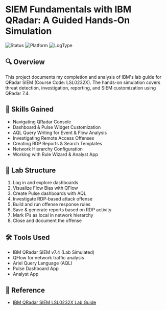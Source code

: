 # SIEM Fundamentals with IBM QRadar: A Guided Hands-On Simulation

![Status](https://img.shields.io/badge/status-completed-green)
![Platform](https://img.shields.io/badge/platform-IBM%20QRadar-blue)
![LogType](https://img.shields.io/badge/logs-SIM%20%7C%20Flow%20%7C%20Offense%20Analysis-yellow)

## 🔍 Overview
This project documents my completion and analysis of IBM's lab guide for QRadar SIEM (Course Code: LSL0232X). The hands-on simulation covers threat detection, investigation, reporting, and SIEM customization using QRadar 7.4.

## 🧠 Skills Gained
- Navigating QRadar Console
- Dashboard & Pulse Widget Customization
- AQL Query Writing for Event & Flow Analysis
- Investigating Remote Access Offenses
- Creating RDP Reports & Search Templates
- Network Hierarchy Configuration
- Working with Rule Wizard & Analyst App

## 🧪 Lab Structure
1. Log in and explore dashboards
2. Visualize Flow Bias with QFlow
3. Create Pulse dashboards with AQL
4. Investigate RDP-based attack offense
5. Build and run offense response rules
6. Save & generate reports based on RDP activity
7. Mark IPs as local in network hierarchy
8. Close and document the offense

## 🛠️ Tools Used
- IBM QRadar SIEM v7.4 (Lab Simulated)
- QFlow for network traffic analysis
- Ariel Query Language (AQL)
- Pulse Dashboard App
- Analyst App

## 📘 Reference
- [IBM QRadar SIEM LSL0232X Lab Guide](#)


